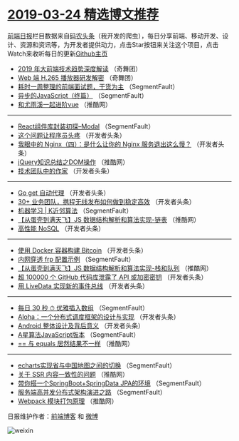 # [2019-03-24 精选博文推荐](https://toutiao.qdkfweb.cn/date/2019/03/24)

[前端日报](https://qdkfweb.cn/c/news)栏目数据来自[码农头条](https://toutiao.qdkfweb.cn/)（我开发的爬虫），每日分享前端、移动开发、设计、资源和资讯等，为开发者提供动力，点击Star按钮来关注这个项目，点击Watch来收听每日的更新[Github主页](https://github.com/kujian/frontendDaily)
* [2019 年大前端技术趋势深度解读](https://toutiao.qdkfweb.cn/104763.html) （奇舞团）
* [Web 端 H.265 播放器研发解密](https://toutiao.qdkfweb.cn/104772.html) （奇舞团）
* [耗时一周整理的前端面试题，干货为主](https://toutiao.qdkfweb.cn/104693.html) （SegmentFault）
* [异步的JavaScript（终篇）](https://toutiao.qdkfweb.cn/104694.html) （SegmentFault）
* [和尤雨溪一起进阶vue](https://toutiao.qdkfweb.cn/104751.html) （推酷网）

***
* [React组件库封装初探&#8211;Modal](https://toutiao.qdkfweb.cn/104695.html) （SegmentFault）
* [这个问题让程序员头疼](https://toutiao.qdkfweb.cn/104717.html) （开发者头条）
* [我眼中的 Nginx（四）：是什么让你的 Nginx 服务退出这么慢？](https://toutiao.qdkfweb.cn/104718.html) （开发者头条）
* [jQuery知识总结之DOM操作](https://toutiao.qdkfweb.cn/104736.html) （推酷网）
* [技术团队中的作家](https://toutiao.qdkfweb.cn/104721.html) （开发者头条）

***
* [Go get 自动代理](https://toutiao.qdkfweb.cn/104713.html) （开发者头条）
* [30+ 业务团队，携程无线发布如何做到稳定高效](https://toutiao.qdkfweb.cn/104724.html) （开发者头条）
* [机器学习 | K近邻算法](https://toutiao.qdkfweb.cn/104703.html) （SegmentFault）
* [【从蛋壳到满天飞】JS 数据结构解析和算法实现-链表](https://toutiao.qdkfweb.cn/104746.html) （推酷网）
* [高性能 NoSQL](https://toutiao.qdkfweb.cn/104714.html) （开发者头条）

***
* [使用 Docker 容器构建 Bitcoin](https://toutiao.qdkfweb.cn/104725.html) （开发者头条）
* [内网穿透 frp 配置示例](https://toutiao.qdkfweb.cn/104704.html) （SegmentFault）
* [【从蛋壳到满天飞】JS 数据结构解析和算法实现-栈和队列](https://toutiao.qdkfweb.cn/104749.html) （推酷网）
* [超 100000 个 GitHub 代码库泄露了 API 或加密密钥](https://toutiao.qdkfweb.cn/104715.html) （开发者头条）
* [用 LiveData 实现新的事件总线](https://toutiao.qdkfweb.cn/104726.html) （开发者头条）

***
* [每日 30 秒 ⏱ 优雅插入数组](https://toutiao.qdkfweb.cn/104705.html) （SegmentFault）
* [Aloha：一个分布式调度框架的设计与实现](https://toutiao.qdkfweb.cn/104716.html) （开发者头条）
* [Android 整体设计及背后意义](https://toutiao.qdkfweb.cn/104727.html) （开发者头条）
* [A星算法JavaScript版本](https://toutiao.qdkfweb.cn/104706.html) （SegmentFault）
* [== 与 equals 居然结果不一样](https://toutiao.qdkfweb.cn/104754.html) （推酷网）

***
* [echarts实现省与中国地图之间的切换](https://toutiao.qdkfweb.cn/104696.html) （SegmentFault）
* [关于 SSR 内容一致性的问题](https://toutiao.qdkfweb.cn/104734.html) （推酷网）
* [带你搭一个SpringBoot+SpringData JPA的环境](https://toutiao.qdkfweb.cn/104707.html) （SegmentFault）
* [服务端高并发分布式架构演进之路](https://toutiao.qdkfweb.cn/104697.html) （SegmentFault）
* [Webpack 模块打包原理](https://toutiao.qdkfweb.cn/104735.html) （推酷网）

日报维护作者：[前端博客](https://qdkfweb.cn/) 和 [微博](https://qdkfweb.cn/go/weibo)

![weixin](https://user-images.githubusercontent.com/3055447/38468989-651132ac-3b80-11e8-8e6b-15122322a9d7.png)